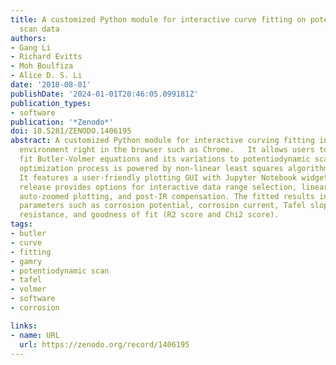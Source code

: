 ```yaml
---
title: A customized Python module for interactive curve fitting on potentiodynamic
  scan data
authors:
- Gang Li
- Richard Evitts
- Moh Boulfiza
- Alice D. S. Li
date: '2018-08-01'
publishDate: '2024-01-01T20:46:05.099181Z'
publication_types:
- software
publication: '*Zenodo*'
doi: 10.5281/ZENODO.1406195
abstract: A customized Python module for interactive curving fitting in Jupyter Notebook
  environment right in the browser such as Chrome.   It allows users to interactively
  fit Butler-Volmer equations and its variations to potentiodynamic scan curves. The
  optimization process is powered by non-linear least squares algorithms from Scipy.
  It features a user-friendly plotting GUI with Jupyter Notebook widgets. This current
  release provides options for interactive data range selection, linear/log axis switching,
  auto-zoomed plotting, and post-IR compensation. The fitted results include corrosion
  parameters such as corrosion potential, corrosion current, Tafel slopes, polarization
  resistance, and goodness of fit (R2 score and Chi2 score).
tags:
- butler
- curve
- fitting
- gamry
- potentiodynamic scan
- tafel
- volmer
- software
- corrosion

links:
- name: URL
  url: https://zenodo.org/record/1406195
---
```

